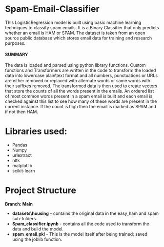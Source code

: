 # Spam-Email-Classifier
This LogisticRegression model is built using basic machine learning techniques to classify spam emails. It is a Binary Classifier that only predicts whether an email is HAM or SPAM. The dataset is taken from an open source public database which stores email data for training and research purposes. 

#### SUMMARY
The data is loaded and parsed using python library functions. Custom functions and Transformers are written in the code to transform the loaded data into lowercase plain\text format and all numbers, punctuations or URLs are either removed or replaced with alternate words or same words with their suffixes removed. The transformed data is then used to create vectors that store the counts of all the words present in the emails. An ordered list of most common words present in a spam email is built and each email is checked against this list to see how many of these words are present in the current instance. If the count is high then the email is marked as SPAM and if not then HAM.

# Libraries used:
- Pandas 
- Numpy
- urlextract
- nltk
- matplotlib
- scikit-learn

# Project Structure
**Branch: Main**
- **datasets\housing** - contains the original data in the easy_ham and spam sub-folders.
- **Spam_classifier.ipynb** - contains all the code used to transform the data and build the model.
- **spam_email.pkl** - This is the model itself after being trained; saved using the joblib function.
